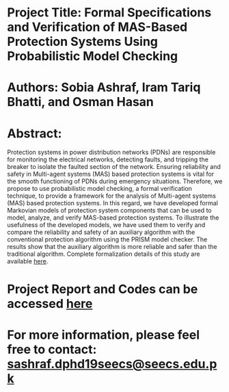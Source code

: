 # Project Title: Formal Specifications and Verification of MAS-Based Protection Systems Using Probabilistic Model Checking

# Authors: Sobia Ashraf, Iram Tariq Bhatti, and Osman Hasan

# Abstract:
 Protection systems in power distribution networks (PDNs) are responsible for monitoring the electrical networks, detecting faults, and tripping the breaker to isolate the faulted section
of the network. Ensuring reliability and safety in Multi-agent systems (MAS) based protection systems is vital for the smooth functioning of PDNs during emergency situations. Therefore,
we propose to use probabilistic model checking, a formal verification technique, to provide a framework for the analysis of Multi-agent systems (MAS) based protection systems. In this regard, we have developed formal Markovian models of protection system components that can be used to model, analyze, and verify MAS-based protection systems. To illustrate the usefulness of the
developed models, we have used them to verify and compare the reliability and safety of an auxiliary algorithm with the conventional protection algorithm using the PRISM model checker.
The results show that the auxiliary algorithm is more reliable and safer than the traditional algorithm. Complete formalization details of this study are available [here](https://github.com/SobiaatNUST/Quantitative-Analysis-of-MAS-Based-Protection-Systems).
 

# Project Report and Codes can be accessed [here](https://github.com/SobiaatNUST/Quantitative-Analysis-of-MAS-Based-Protection-Systems)
 
# For more information, please feel free to contact: sashraf.dphd19seecs@seecs.edu.pk
